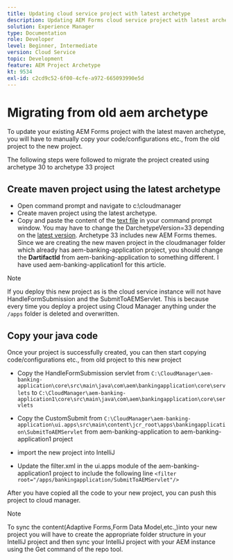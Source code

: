```yaml
---
title: Updating cloud service project with latest archetype
description: Updating AEM Forms cloud service project with latest archetype
solution: Experience Manager
type: Documentation
role: Developer
level: Beginner, Intermediate
version: Cloud Service
topic: Development
feature: AEM Project Archetype
kt: 9534
exl-id: c2cd9c52-6f00-4cfe-a972-665093990e5d
---
```

# Migrating from old aem archetype 

To update your existing AEM Forms project with the latest maven archetype, you will have to manually copy your code/configurations etc., from the old project to the new project. 

The following steps were followed to migrate the project created using archetype 30 to archetype 33 project

## Create maven project using the latest archetype

* Open command prompt and navigate to c:\cloudmanager
* Create maven project using the latest archetype.
* Copy and paste the content of the [text file](assets/creating-maven-project.txt) in your command prompt window. You may have to change the DarchetypeVersion=33 depending on the [latest version](https://github.com/adobe/aem-project-archetype/releases). Archetype 33 includes new AEM Forms themes.
Since we are creating the new maven project in the cloudmanager folder which already has aem-banking-application project, you should change the **DartifactId** from aem-banking-application to something different. I have used aem-banking-application1 for this article.

>[!NOTE]
>
>If you deploy this new project as is the cloud service instance will not have HandleFormSubmission and the SubmitToAEMServlet. This is because every time you deploy a project using Cloud Manager anything under the `/apps` folder is deleted and overwritten.

## Copy your java code

Once your project is successfully created, you can then start copying code/configurations etc., from old project to this new project

* Copy the HandleFormSubmission servlet from ```C:\CloudManager\aem-banking-application\core\src\main\java\com\aem\bankingapplication\core\servlets``` 
to
```C:\CloudManager\aem-banking-application1\core\src\main\java\com\aem\bankingapplication\core\servlets```

* Copy the CustomSubmit from
```C:\CloudManager\aem-banking-application\ui.apps\src\main\content\jcr_root\apps\bankingapplication\SubmitToAEMServlet``` from aem-banking-application to aem-banking-application1 project

* import the new project into IntelliJ

* Update the filter.xml in the ui.apps module  of the aem-banking-application1 project to include the following line
```<filter root="/apps/bankingapplication/SubmitToAEMServlet"/>```

After you have copied all the code to your new project, you can push this project to cloud manager.

>[!NOTE]
>
>To sync the content(Adaptive Forms,Form Data Model,etc.,)into your new project you will have to create the appropriate folder structure in your IntelliJ project and then sync your IntelliJ project with your AEM instance using the Get command of the repo tool.
